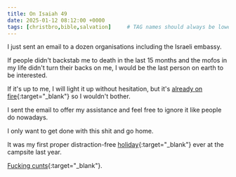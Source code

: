 ```yaml
---
title: On Isaiah 49
date: 2025-01-12 08:12:00 +0000
tags: [christbro,bible,salvation]     # TAG names should always be lowercase
---
```


I just sent an email to a dozen organisations including the Israeli embassy.

If people didn't backstab me to death in the last 15 months and the mofos in my life didn't turn their backs on me, I would be the last person on earth to be interested.

If it's up to me, I will light it up without hesitation, but it's [already on fire](https://biblesays.love/letter){:target="_blank"} so I wouldn't bother.

I sent the email to offer my assistance and feel free to ignore it like people do nowadays.

I only want to get done with this shit and go home.

It was my first proper distraction-free [holiday](https://real-life-fantasy.com/){:target="_blank"} ever at the campsite last year.

[Fucking cunts](../on-betrayal/){:target="_blank"}.